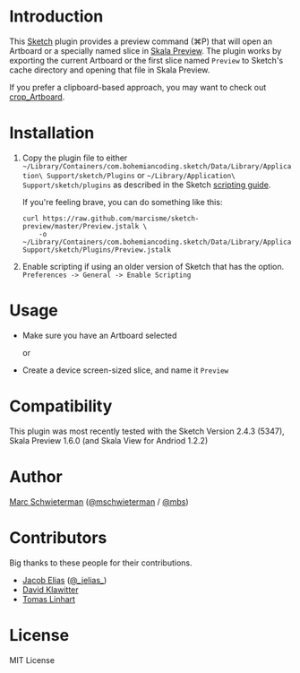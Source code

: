 # Introduction

This [Sketch](http://bohemiancoding.com/sketch) plugin provides a preview
command (⌘P) that will open an Artboard or a specially named slice in
[Skala Preview](http://bjango.com/mac/skalapreview). The plugin works by
exporting the current Artboard or the first slice named `Preview` to Sketch's
cache directory and opening that file in Skala Preview.

If you prefer a clipboard-based approach, you may want to check out
[crop_Artboard](https://github.com/FredericJacobs/crop_Artboard).

# Installation

1. Copy the plugin file to either
`~/Library/Containers/com.bohemiancoding.sketch/Data/Library/Application\ Support/sketch/Plugins`
or `~/Library/Application\ Support/sketch/plugins` as described in the Sketch
[scripting guide](http://bohemiancoding.com/sketch/scripting).

    If you're feeling brave, you can do something like this:
    ```
    curl https://raw.github.com/marcisme/sketch-preview/master/Preview.jstalk \
        -o ~/Library/Containers/com.bohemiancoding.sketch/Data/Library/Application\ Support/sketch/Plugins/Preview.jstalk
    ```

2. Enable scripting if using an older version of Sketch that has the option.
`Preferences -> General -> Enable Scripting`

# Usage

* Make sure you have an Artboard selected

    or

* Create a device screen-sized slice, and name it `Preview`

# Compatibility

This plugin was most recently tested with the Sketch Version 2.4.3 (5347), Skala Preview 1.6.0 (and Skala View for Andriod 1.2.2)

# Author

[Marc Schwieterman](https://github.com/marcisme) ([@mschwieterman](https://twitter.com/mschwieterman) / [@mbs](https://app.net/mbs))

# Contributors

Big thanks to these people for their contributions.

* [Jacob Elias](https://github.com/jelias) ([@\_jelias\_](https://twitter.com/_jelias_))
* [David Klawitter](https://github.com/davidklaw)
* [Tomas Linhart](https://github.com/TomasLinhart)

# License

MIT License

